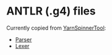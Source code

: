 # ANTLR (.g4) files

Currently copied from [YarnSpinnerTool](https://github.com/YarnSpinnerTool/YarnSpinner/tree/v2.3.0/YarnSpinner.Compiler):
* [Parser](https://raw.githubusercontent.com/YarnSpinnerTool/YarnSpinner/v2.3.0/YarnSpinner.Compiler/YarnSpinnerParser.g4)
* [Lexer](https://raw.githubusercontent.com/YarnSpinnerTool/YarnSpinner/v2.3.0/YarnSpinner.Compiler/YarnSpinnerLexer.g4)